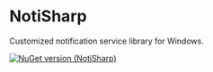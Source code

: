 # NotiSharp
Customized notification service library for Windows.

[![NuGet version (NotiSharp)](https://img.shields.io/nuget/v/NotiSharp.svg)](https://www.nuget.org/packages/NotiSharp)
